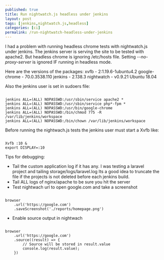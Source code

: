 ```yaml
---
published: true
title: Run nightwatch.js headless under jenkins
layout: post
tags: [jenkins,nightwatch.js,headless]
categories: [ci]
permalink: /run-nightwatch-headless-under-jenkins
---
```


I had a problem with running headless chrome tests with nightwatch.js under jenkins.
The jenkins server is serving the site to be tested with apache2.
But headless chrome is ignoring /etc/hosts file.
Setting *--no-proxy-server* is ignored IF running in headless mode.

Here are the versions of the packages:
    xvfb - 2:1.19.6-1ubuntu4.2
    google-chrome - 70.0.3538.110
    jenkins - 2.138.3
    nightwatch - v0.9.21
    Ubuntu 18.04 


Also the jenkins user is set in sudoers file:

```

jenkins ALL=(ALL) NOPASSWD:/usr/sbin/service apache2 *
jenkins ALL=(ALL) NOPASSWD:/usr/sbin/service php*-fpm *
jenkins ALL=(ALL) NOPASSWD:/usr/bin/google-chrome
jenkins ALL=(ALL) NOPASSWD:/bin/chmod 775 -R /var/lib/jenkins/workspace 
jenkins ALL=(ALL) NOPASSWD:/bin/chown /var/lib/jenkins/workspace

```

Before running the nightwach.js tests the jenkins user must start a Xvfb like:

```

Xvfb :10 &
export DISPLAY=:10

```


Tips for debugging:
- Tail the custom application log if it has any. I was testing a laravel project and tailing storage/logs/laravel.log Its a good idea to truncate the file if the projects is not deleted before each jenkins build.
- Tail ALL logs of nginx/apache to be sure you hit the server
- Test nightwach url to open google.com and take a screenshot

```

browser
    .url('https://google.com')
    .saveScreenshot('./reports/homepage.png')

```
- Enable source output in nightwach 

```

browser
    .url('https://google.com')
    .source((result) => {
        // Source will be stored in result.value
        console.log(result.value);
    })
```